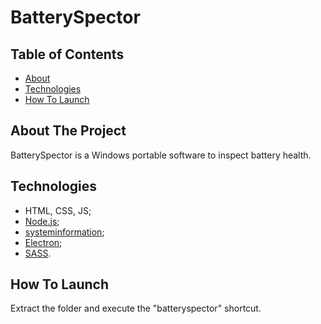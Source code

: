 # BatterySpector

## Table of Contents

* [About](#about-the-project)
* [Technologies](#technologies)
* [How To Launch](#how-to-launch)

## About The Project

BatterySpector is a Windows portable software to inspect battery health.

## Technologies

* HTML, CSS, JS;
* [Node.js](https://nodejs.org/);
* [systeminformation](https://systeminformation.io/);
* [Electron](https://www.electronjs.org/);
* [SASS](https://sass-lang.com/).

## How To Launch

Extract the folder and execute the "batteryspector" shortcut.

